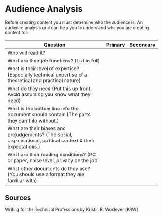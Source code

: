 # Audience Analysis  

Before creating content you must determine who the audience is. An audience analysis grid can help you to understand who you are creating content for:

| Question  |  Primary |  Secondary |
|------------  | ---------  | ---|
Who will read it? | 
What are their job functions? (List in full) | 
What is their level of expertise? (Especially technical expertise of a theoretical and practical nature) |
What do they need (Put this up front. Avoid assuming you know what they need) |
What is the bottom line info the document should contain (The parts they can't do without.) |
What are their biases and prejudgements? (The social, organisational, political context & their expectations.) |
What are their reading conditions? (PC or paper, noise level, privacy on the job) |
What other documents do they use? (You should use a format they are familiar with) |



## Sources  
Writing for the Technical Professions by Kristin R. Woolever [KRW]  

